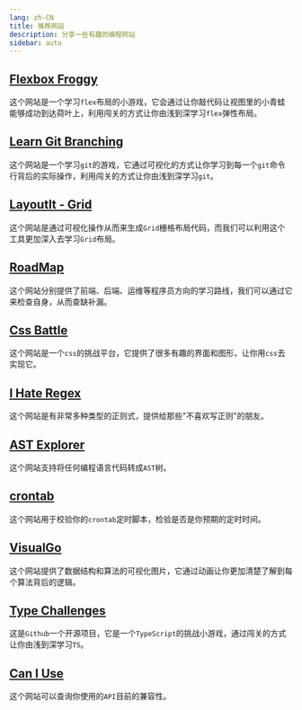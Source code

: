 ```yaml
---
lang: zh-CN
title: 推荐网站
description: 分享一些有趣的编程网站
sidebar: auto
---
```


## [Flexbox Froggy](https://flexboxfroggy.com/)

这个网站是一个学习`flex`布局的小游戏，它会通过让你敲代码让视图里的小青蛙能够成功到达荷叶上，利用闯关的方式让你由浅到深学习`flex`弹性布局。

## [Learn Git Branching](https://learngitbranching.js.org/?locale=zh_CN)

这个网站是一个学习`git`的游戏，它通过可视化的方式让你学习到每一个`git`命令行背后的实际操作，利用闯关的方式让你由浅到深学习`git`。

## [LayoutIt - Grid](https://grid.layoutit.com/)

这个网站是通过可视化操作从而来生成`Grid`栅格布局代码，而我们可以利用这个工具更加深入去学习`Grid`布局。

## [RoadMap](https://roadmap.sh/)

这个网站分别提供了前端、后端、运维等程序员方向的学习路线，我们可以通过它来检查自身，从而查缺补漏。

## [Css Battle](https://cssbattle.dev/)

这个网站是一个`css`的挑战平台，它提供了很多有趣的界面和图形，让你用`css`去实现它。

## [I Hate Regex](https://ihateregex.io/)

这个网站是有非常多种类型的正则式，提供给那些"不喜欢写正则"的朋友。

## [AST Explorer](https://astexplorer.net/)

这个网站支持将任何编程语言代码转成`AST`树。

## [crontab](https://crontab.guru/)

这个网站用于校验你的`crontab`定时脚本，检验是否是你预期的定时时间。

## [VisualGo](https://visualgo.net/zh/)

这个网站提供了数据结构和算法的可视化图片，它通过动画让你更加清楚了解到每个算法背后的逻辑。

## [Type Challenges](https://github.com/type-challenges/type-challenges/blob/master/README.zh-CN.md)

这是`Github`一个开源项目，它是一个`TypeScript`的挑战小游戏，通过闯关的方式让你由浅到深学习`TS`。

## [Can I Use](https://caniuse.com/)

这个网站可以查询你使用的`API`目前的兼容性。